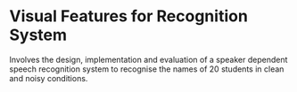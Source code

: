 # Visual Features for Recognition System

Involves the design, implementation and evaluation of a speaker dependent speech recognition system to recognise the names of 20 students in clean and noisy conditions.
